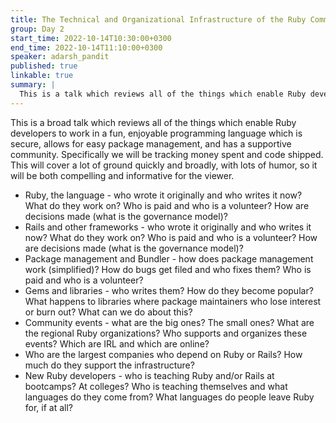 ```yaml
---
title: The Technical and Organizational Infrastructure of the Ruby Community
group: Day 2
start_time: 2022-10-14T10:30:00+0300
end_time: 2022-10-14T11:10:00+0300
speaker: adarsh_pandit
published: true
linkable: true
summary: |
  This is a talk which reviews all of the things which enable Ruby developers to use a secure programming language with easy package management in a supportive community. Specifically we will be tracking money spent and code shipped.
---
```


This is a broad talk which reviews all of the things which enable Ruby developers to work in a fun, enjoyable programming language which is secure, allows for easy package management, and has a supportive community. Specifically we will be tracking money spent and code shipped. This will cover a lot of ground quickly and broadly, with lots of humor, so it will be both compelling and informative for the viewer.

- Ruby, the language - who wrote it originally and who writes it now? What do they work on? Who is paid and who is a volunteer? How are decisions made (what is the governance model)?
- Rails and other frameworks - who wrote it originally and who writes it now? What do they work on? Who is paid and who is a volunteer? How are decisions made (what is the governance model)?
- Package management and Bundler - how does package management work (simplified)? How do bugs get filed and who fixes them? Who is paid and who is a volunteer?
- Gems and libraries - who writes them? How do they become popular? What happens to libraries where package maintainers who lose interest or burn out? What can we do about this?
- Community events - what are the big ones? The small ones? What are the regional Ruby organizations? Who supports and organizes these events? Which are IRL and which are online?
- Who are the largest companies who depend on Ruby or Rails? How much do they support the infrastructure?
- New Ruby developers - who is teaching Ruby and/or Rails at bootcamps? At colleges? Who is teaching themselves and what languages do they come from? What languages do people leave Ruby for, if at all?

